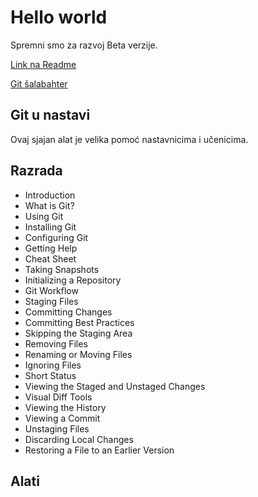 # Hello world

Spremni smo za razvoj Beta verzije.

[Link na Readme](README.md)

[Git šalabahter](#)

## Git u nastavi

Ovaj sjajan alat je velika pomoć nastavnicima i učenicima. 

## Razrada

- Introduction
- What is Git?
- Using Git
- Installing Git
- Configuring Git
- Getting Help
- Cheat Sheet
- Taking Snapshots 
- Initializing a Repository 
- Git Workflow
- Staging Files
- Committing Changes
- Committing Best Practices
- Skipping the Staging Area
- Removing Files
- Renaming or Moving Files
- Ignoring Files
- Short Status
- Viewing the Staged and Unstaged Changes 
- Visual Diff Tools
- Viewing the History
- Viewing a Commit
- Unstaging Files
- Discarding Local Changes
- Restoring a File to an Earlier Version 

## Alati
